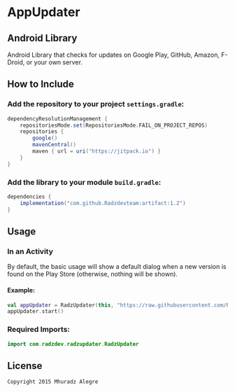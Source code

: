 # AppUpdater

## Android Library

Android Library that checks for updates on Google Play, GitHub, Amazon, F-Droid, or your own server.

## How to Include

### Add the repository to your project `settings.gradle`:

```gradle
dependencyResolutionManagement {
    repositoriesMode.set(RepositoriesMode.FAIL_ON_PROJECT_REPOS)
    repositories {
        google()
        mavenCentral()
        maven { url = uri("https://jitpack.io") }
    }
}
```

### Add the library to your module `build.gradle`:

```gradle
dependencies {
    implementation("com.github.Radzdevteam:artifact:1.2")
}
```

## Usage

### In an Activity
By default, the basic usage will show a default dialog when a new version is found on the Play Store (otherwise, nothing will be shown).

#### Example:

```kotlin
val appUpdater = RadzUpdater(this, "https://raw.githubusercontent.com/Radzdevteam/test/refs/heads/main/RadzUpdaterv3.json")
appUpdater.start()
```

### Required Imports:

```kotlin
import com.radzdev.radzupdater.RadzUpdater
```

## License

```
Copyright 2015 Mhuradz Alegre
```
